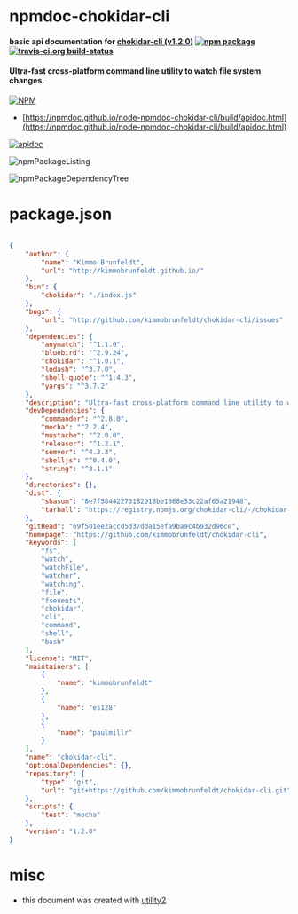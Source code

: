 # npmdoc-chokidar-cli

#### basic api documentation for  [chokidar-cli (v1.2.0)](https://github.com/kimmobrunfeldt/chokidar-cli)  [![npm package](https://img.shields.io/npm/v/npmdoc-chokidar-cli.svg?style=flat-square)](https://www.npmjs.org/package/npmdoc-chokidar-cli) [![travis-ci.org build-status](https://api.travis-ci.org/npmdoc/node-npmdoc-chokidar-cli.svg)](https://travis-ci.org/npmdoc/node-npmdoc-chokidar-cli)

#### Ultra-fast cross-platform command line utility to watch file system changes.

[![NPM](https://nodei.co/npm/chokidar-cli.png?downloads=true&downloadRank=true&stars=true)](https://www.npmjs.com/package/chokidar-cli)

- [https://npmdoc.github.io/node-npmdoc-chokidar-cli/build/apidoc.html](https://npmdoc.github.io/node-npmdoc-chokidar-cli/build/apidoc.html)

[![apidoc](https://npmdoc.github.io/node-npmdoc-chokidar-cli/build/screenCapture.buildCi.browser.%252Ftmp%252Fbuild%252Fapidoc.html.png)](https://npmdoc.github.io/node-npmdoc-chokidar-cli/build/apidoc.html)

![npmPackageListing](https://npmdoc.github.io/node-npmdoc-chokidar-cli/build/screenCapture.npmPackageListing.svg)

![npmPackageDependencyTree](https://npmdoc.github.io/node-npmdoc-chokidar-cli/build/screenCapture.npmPackageDependencyTree.svg)



# package.json

```json

{
    "author": {
        "name": "Kimmo Brunfeldt",
        "url": "http://kimmobrunfeldt.github.io/"
    },
    "bin": {
        "chokidar": "./index.js"
    },
    "bugs": {
        "url": "http://github.com/kimmobrunfeldt/chokidar-cli/issues"
    },
    "dependencies": {
        "anymatch": "^1.1.0",
        "bluebird": "^2.9.24",
        "chokidar": "^1.0.1",
        "lodash": "^3.7.0",
        "shell-quote": "^1.4.3",
        "yargs": "^3.7.2"
    },
    "description": "Ultra-fast cross-platform command line utility to watch file system changes.",
    "devDependencies": {
        "commander": "^2.8.0",
        "mocha": "^2.2.4",
        "mustache": "^2.0.0",
        "releasor": "^1.2.1",
        "semver": "^4.3.3",
        "shelljs": "^0.4.0",
        "string": "^3.1.1"
    },
    "directories": {},
    "dist": {
        "shasum": "8e7f58442273182018be1868e53c22af65a21948",
        "tarball": "https://registry.npmjs.org/chokidar-cli/-/chokidar-cli-1.2.0.tgz"
    },
    "gitHead": "69f501ee2accd5d37d0a15efa9ba9c4b932d96ce",
    "homepage": "https://github.com/kimmobrunfeldt/chokidar-cli",
    "keywords": [
        "fs",
        "watch",
        "watchFile",
        "watcher",
        "watching",
        "file",
        "fsevents",
        "chokidar",
        "cli",
        "command",
        "shell",
        "bash"
    ],
    "license": "MIT",
    "maintainers": [
        {
            "name": "kimmobrunfeldt"
        },
        {
            "name": "es128"
        },
        {
            "name": "paulmillr"
        }
    ],
    "name": "chokidar-cli",
    "optionalDependencies": {},
    "repository": {
        "type": "git",
        "url": "git+https://github.com/kimmobrunfeldt/chokidar-cli.git"
    },
    "scripts": {
        "test": "mocha"
    },
    "version": "1.2.0"
}
```



# misc
- this document was created with [utility2](https://github.com/kaizhu256/node-utility2)
